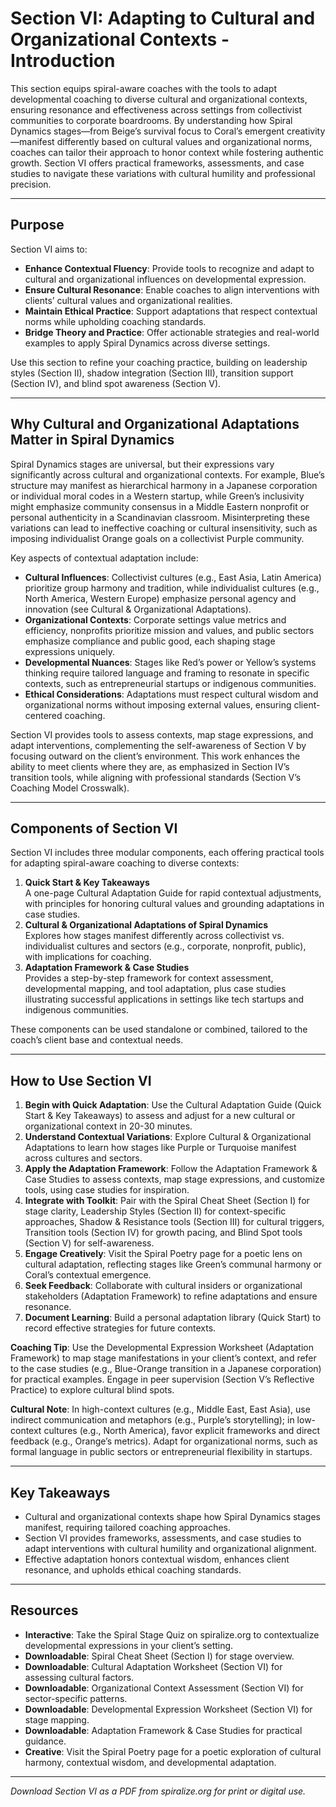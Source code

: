 # Section VI: Adapting to Cultural and Organizational Contexts - Introduction

This section equips spiral-aware coaches with the tools to adapt developmental coaching to diverse cultural and organizational contexts, ensuring resonance and effectiveness across settings from collectivist communities to corporate boardrooms. By understanding how Spiral Dynamics stages—from Beige’s survival focus to Coral’s emergent creativity—manifest differently based on cultural values and organizational norms, coaches can tailor their approach to honor context while fostering authentic growth. Section VI offers practical frameworks, assessments, and case studies to navigate these variations with cultural humility and professional precision.

---

## Purpose

Section VI aims to:

- **Enhance Contextual Fluency**: Provide tools to recognize and adapt to cultural and organizational influences on developmental expression.
- **Ensure Cultural Resonance**: Enable coaches to align interventions with clients’ cultural values and organizational realities.
- **Maintain Ethical Practice**: Support adaptations that respect contextual norms while upholding coaching standards.
- **Bridge Theory and Practice**: Offer actionable strategies and real-world examples to apply Spiral Dynamics across diverse settings.

Use this section to refine your coaching practice, building on leadership styles (Section II), shadow integration (Section III), transition support (Section IV), and blind spot awareness (Section V).

---

## Why Cultural and Organizational Adaptations Matter in Spiral Dynamics

Spiral Dynamics stages are universal, but their expressions vary significantly across cultural and organizational contexts. For example, Blue’s structure may manifest as hierarchical harmony in a Japanese corporation or individual moral codes in a Western startup, while Green’s inclusivity might emphasize community consensus in a Middle Eastern nonprofit or personal authenticity in a Scandinavian classroom. Misinterpreting these variations can lead to ineffective coaching or cultural insensitivity, such as imposing individualist Orange goals on a collectivist Purple community.

Key aspects of contextual adaptation include:
- **Cultural Influences**: Collectivist cultures (e.g., East Asia, Latin America) prioritize group harmony and tradition, while individualist cultures (e.g., North America, Western Europe) emphasize personal agency and innovation (see Cultural & Organizational Adaptations).
- **Organizational Contexts**: Corporate settings value metrics and efficiency, nonprofits prioritize mission and values, and public sectors emphasize compliance and public good, each shaping stage expressions uniquely.
- **Developmental Nuances**: Stages like Red’s power or Yellow’s systems thinking require tailored language and framing to resonate in specific contexts, such as entrepreneurial startups or indigenous communities.
- **Ethical Considerations**: Adaptations must respect cultural wisdom and organizational norms without imposing external values, ensuring client-centered coaching.

Section VI provides tools to assess contexts, map stage expressions, and adapt interventions, complementing the self-awareness of Section V by focusing outward on the client’s environment. This work enhances the ability to meet clients where they are, as emphasized in Section IV’s transition tools, while aligning with professional standards (Section V’s Coaching Model Crosswalk).

---

## Components of Section VI

Section VI includes three modular components, each offering practical tools for adapting spiral-aware coaching to diverse contexts:

1. **Quick Start & Key Takeaways**\
   A one-page Cultural Adaptation Guide for rapid contextual adjustments, with principles for honoring cultural values and grounding adaptations in case studies.
2. **Cultural & Organizational Adaptations of Spiral Dynamics**\
   Explores how stages manifest differently across collectivist vs. individualist cultures and sectors (e.g., corporate, nonprofit, public), with implications for coaching.
3. **Adaptation Framework & Case Studies**\
   Provides a step-by-step framework for context assessment, developmental mapping, and tool adaptation, plus case studies illustrating successful applications in settings like tech startups and indigenous communities.

These components can be used standalone or combined, tailored to the coach’s client base and contextual needs.

---

## How to Use Section VI

1. **Begin with Quick Adaptation**: Use the Cultural Adaptation Guide (Quick Start & Key Takeaways) to assess and adjust for a new cultural or organizational context in 20-30 minutes.
2. **Understand Contextual Variations**: Explore Cultural & Organizational Adaptations to learn how stages like Purple or Turquoise manifest across cultures and sectors.
3. **Apply the Adaptation Framework**: Follow the Adaptation Framework & Case Studies to assess contexts, map stage expressions, and customize tools, using case studies for inspiration.
4. **Integrate with Toolkit**: Pair with the Spiral Cheat Sheet (Section I) for stage clarity, Leadership Styles (Section II) for context-specific approaches, Shadow & Resistance tools (Section III) for cultural triggers, Transition tools (Section IV) for growth pacing, and Blind Spot tools (Section V) for self-awareness.
5. **Engage Creatively**: Visit the Spiral Poetry page for a poetic lens on cultural adaptation, reflecting stages like Green’s communal harmony or Coral’s contextual emergence.
6. **Seek Feedback**: Collaborate with cultural insiders or organizational stakeholders (Adaptation Framework) to refine adaptations and ensure resonance.
7. **Document Learning**: Build a personal adaptation library (Quick Start) to record effective strategies for future contexts.

**Coaching Tip**: Use the Developmental Expression Worksheet (Adaptation Framework) to map stage manifestations in your client’s context, and refer to the case studies (e.g., Blue-Orange transition in a Japanese corporation) for practical examples. Engage in peer supervision (Section V’s Reflective Practice) to explore cultural blind spots.

**Cultural Note**: In high-context cultures (e.g., Middle East, East Asia), use indirect communication and metaphors (e.g., Purple’s storytelling); in low-context cultures (e.g., North America), favor explicit frameworks and direct feedback (e.g., Orange’s metrics). Adapt for organizational norms, such as formal language in public sectors or entrepreneurial flexibility in startups.

---

## Key Takeaways

- Cultural and organizational contexts shape how Spiral Dynamics stages manifest, requiring tailored coaching approaches.
- Section VI provides frameworks, assessments, and case studies to adapt interventions with cultural humility and organizational alignment.
- Effective adaptation honors contextual wisdom, enhances client resonance, and upholds ethical coaching standards.

---

## Resources

- **Interactive**: Take the Spiral Stage Quiz on spiralize.org to contextualize developmental expressions in your client’s setting.
- **Downloadable**: Spiral Cheat Sheet (Section I) for stage overview.
- **Downloadable**: Cultural Adaptation Worksheet (Section VI) for assessing cultural factors.
- **Downloadable**: Organizational Context Assessment (Section VI) for sector-specific patterns.
- **Downloadable**: Developmental Expression Worksheet (Section VI) for stage mapping.
- **Downloadable**: Adaptation Framework & Case Studies for practical guidance.
- **Creative**: Visit the Spiral Poetry page for a poetic exploration of cultural harmony, contextual wisdom, and developmental adaptation.

---

*Download Section VI as a PDF from spiralize.org for print or digital use.*